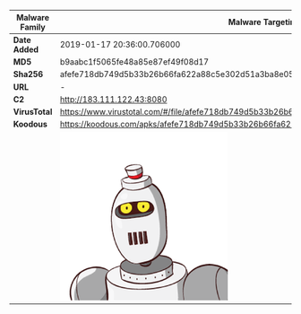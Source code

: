 | Malware Family | Malware Targeting South Koreans                              |
| -------------- | ------------------------------------------------------------ |
| **Date Added** | 2019-01-17 20:36:00.706000                                                   |
| **MD5**        | b9aabc1f5065fe48a85e87ef49f08d17                             |
| **Sha256**     | afefe718db749d5b33b26b66fa622a88c5e302d51a3ba8e055cb21343ff70598 |
| **URL**        | -                                                            |
| **C2**         | http://183.111.122.43:8080 |
| **VirusTotal** | https://www.virustotal.com/#/file/afefe718db749d5b33b26b66fa622a88c5e302d51a3ba8e055cb21343ff70598/detection |
| **Koodous**    | https://koodous.com/apks/afefe718db749d5b33b26b66fa622a88c5e302d51a3ba8e055cb21343ff70598 |
|                | ![](../assets/afefe718db749d5b33b26b66fa622a88c5e302d51a3ba8e055cb21343ff70598.png) |